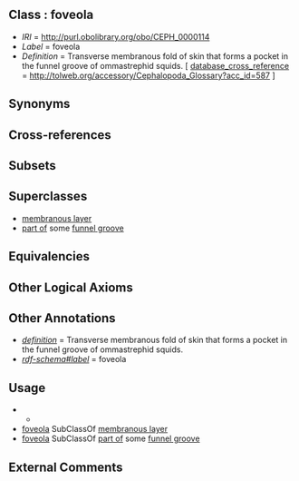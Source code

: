 
## Class : foveola

 * *IRI* = http://purl.obolibrary.org/obo/CEPH_0000114
 * *Label* = foveola
 * *Definition* = Transverse membranous fold of skin that forms a pocket in the funnel groove of ommastrephid squids. [ [database_cross_reference](../../ef/oboInOwl#hasDbXref.md) = http://tolweb.org/accessory/Cephalopoda_Glossary?acc_id=587 ]

## Synonyms


## Cross-references


## Subsets


## Superclasses

 * [membranous layer](../../UBERON/58/UBERON_0000158.md)
 * [part of](../../BFO/50/BFO_0000050.md) some [funnel groove](../../CEPH/17/CEPH_0000117.md)

## Equivalencies


## Other Logical Axioms


## Other Annotations

 * *[definition](../../IAO/15/IAO_0000115.md)* = Transverse membranous fold of skin that forms a pocket in the funnel groove of ommastrephid squids.
 * *[rdf-schema#label](../../el/rdf-schema#label.md)* = foveola

## Usage

 * -
 * [foveola](../../CEPH/14/CEPH_0000114.md) SubClassOf [membranous layer](../../UBERON/58/UBERON_0000158.md)
 * [foveola](../../CEPH/14/CEPH_0000114.md) SubClassOf [part of](../../BFO/50/BFO_0000050.md) some [funnel groove](../../CEPH/17/CEPH_0000117.md)

## External Comments


